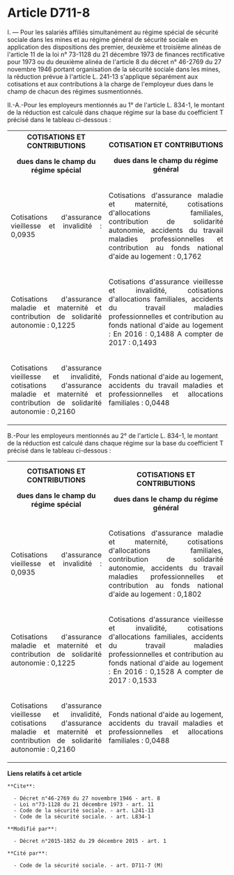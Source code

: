 # Article D711-8

I. ― Pour les salariés affiliés simultanément au régime spécial de sécurité sociale dans les mines et au régime général de
sécurité sociale en application des dispositions des premier, deuxième et troisième alinéas de l'article 11 de la loi n°
73-1128 du 21 décembre 1973 de finances rectificative pour 1973 ou du deuxième alinéa de l'article 8 du décret n° 46-2769 du
27 novembre 1946 portant organisation de la sécurité sociale dans les mines, la réduction prévue à l'article L. 241-13
s'applique séparément aux cotisations et aux contributions à la charge de l'employeur dues dans le champ de chacun des
régimes susmentionnés. 

II.-A.-Pour les employeurs mentionnés au 1° de l'article L. 834-1, le montant de la réduction est calculé dans chaque régime
sur la base du coefficient T précisé dans le tableau ci-dessous : 

<table>
    <tbody>
      <tr>
        <th>COTISATIONS ET CONTRIBUTIONS 

dues dans le champ du régime spécial 

</th>
        <th>

COTISATION ET CONTRIBUTIONS 

dues dans le champ du régime général 

</th>
      </tr>
      <tr>
        <td align="justify">

Cotisations d'assurance vieillesse et invalidité : 0,0935 

</td>
        <td align="justify">

Cotisations  d'assurance maladie et maternité, cotisations d'allocations familiales,  contribution de solidarité autonomie,
accidents du travail maladies  professionnelles et contribution au fonds national d'aide au logement :  0,1762 

</td>
      </tr>
      <tr>
        <td align="justify">

Cotisations d'assurance maladie et maternité et contribution de solidarité autonomie : 0,1225 

</td>
        <td align="justify">

Cotisations  d'assurance vieillesse et invalidité, cotisations d'allocations  familiales, accidents du travail maladies
professionnelles et  contribution au fonds national d'aide au logement : En 2016 : 0,1488 A  compter de 2017 : 0,1493 

</td>
      </tr>
      <tr>
        <td align="justify">

Cotisations  d'assurance vieillesse et invalidité, cotisations d'assurance maladie  et maternité et contribution de
solidarité autonomie : 0,2160 

</td>
        <td align="justify">

Fonds national d'aide au logement, accidents du travail maladies et professionnelles et allocations familiales : 0,0448 </td>
      </tr>
    </tbody>
  </table>

B.-Pour les employeurs mentionnés au 2° de l'article L. 834-1, le montant de la réduction est calculé dans chaque régime sur
la base du coefficient T précisé dans le tableau ci-dessous : 

<table>
    <tbody>
      <tr>
        <th>COTISATIONS ET CONTRIBUTIONS 

dues dans le champ du régime spécial 

</th>
        <th>

COTISATIONS ET CONTRIBUTIONS 

dues dans le champ du régime général 

</th>
      </tr>
      <tr>
        <td align="justify">

Cotisations d'assurance vieillesse et invalidité : 0,0935 

</td>
        <td align="justify">

Cotisations  d'assurance maladie et maternité, cotisations d'allocations familiales,  contribution de solidarité autonomie,
accidents du travail maladies  professionnelles et contribution au fonds national d'aide au logement :  0,1802 

</td>
      </tr>
      <tr>
        <td align="justify">

Cotisations d'assurance maladie et maternité et contribution de solidarité autonomie : 0,1225 

</td>
        <td align="justify">

Cotisations  d'assurance vieillesse et invalidité, cotisations d'allocations  familiales, accidents du travail maladies
professionnelles et  contribution au fonds national d'aide au logement : En 2016 : 0,1528 A  compter de 2017 : 0,1533 

</td>
      </tr>
      <tr>
        <td align="justify">

Cotisations  d'assurance vieillesse et invalidité, cotisations d'assurance maladie  et maternité et contribution de
solidarité autonomie : 0,2160 

</td>
        <td align="justify">

Fonds national d'aide au logement, accidents du travail maladies et professionnelles et allocations familiales : 0,0488 </td>
      </tr>
    </tbody>
  </table>

**Liens relatifs à cet article**

	**Cite**:

	  - Décret n°46-2769 du 27 novembre 1946 - art. 8
	  - Loi n°73-1128 du 21 décembre 1973 - art. 11
	  - Code de la sécurité sociale. - art. L241-13
	  - Code de la sécurité sociale. - art. L834-1

	**Modifié par**:

	  - Décret n°2015-1852 du 29 décembre 2015 - art. 1

	**Cité par**:

	  - Code de la sécurité sociale. - art. D711-7 (M)
